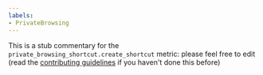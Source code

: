 ```yaml
---
labels:
- PrivateBrowsing
---
```

This is a stub commentary for the `private_browsing_shortcut.create_shortcut` metric: please feel free to edit (read the
[contributing guidelines](https://github.com/mozilla/glean-annotations/blob/main/CONTRIBUTING.md)
if you haven't done this before)
